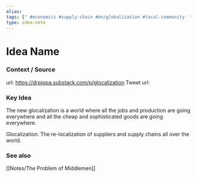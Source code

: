 ```yaml
---
alias: 
tags: [" #economics #supply-chain #on/globalization #local-community  "]
type: idea-note
---
```

# Idea Name

### Context / Source
url: https://drpippa.substack.com/p/glocalization
Tweet url: 

### Key Idea

The new glocalization is a world where all the jobs and production are going everywhere and all the cheap and sophisticated goods are going everywhere.

Glocalization. The re-localization of suppliers and supply chains all over the world.

### See also
[[Notes/The Problem of Middlemen]]